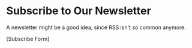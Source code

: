 # Subscribe to Our Newsletter

A newsletter might be a good idea, since RSS isn't so common anymore.

[Subscribe Form]
